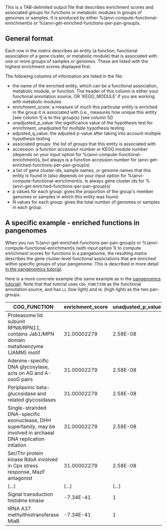 This is a TAB-delimited output file that describes enrichment scores and associated groups for functions or metabolic modules in groups of genomes or samples. It is produced by either %(anvi-compute-functional-enrichment)s or %(anvi-get-enriched-functions-per-pan-group)s.

## General format

Each row in the matrix describes an entity (a function, functional association of a gene cluster, or metabolic module) that is associated with one or more groups of samples or genomes. These are listed with the highest enrichment scores displayed first.

The following columns of information are listed in the file:

- the name of the enriched entity, which can be a functional association, metabolic module, or function. The header of this column is either your functional annotation source, OR 'KEGG_MODULE' if you are working with metabolic modules
- enrichment_score: a measure of much this particular entity is enriched in the group it is associated with (i.e., measures how unique this entity [see column 1] is to this group(s) [see column 5])
- unadjusted_p_value: the significance value of the hypothesis test for enrichment, unadjusted for multiple hypothesis testing
- adjusted_q_value: the adjusted p-value after taking into account multiple hypothesis testing
- associated groups: the list of groups that this entity is associated with
- accession: a function accession number or KEGG module number (depends on your input option for %(anvi-compute-functional-enrichment)s, but always is a function accession number for (anvi-get-enriched-functions-per-pan-group)s)
- a list of gene cluster ids, sample names, or genome names that this entity is found in (also depends on your input option for %(anvi-compute-functional-enrichment)s. Is always gene cluster ids for %(anvi-get-enriched-functions-per-pan-group)s)
- p values for each group: gives the proportion of the group's member genomes or samples in which this entity was found.
- N values for each group: gives the total number of genomes or samples in each group.

## A specific example - enriched functions in pangenomes

When you run %(anvi-get-enriched-functions-per-pan-group)s or %(anvi-compute-functional-enrichment)s (with input option 1) to compute enrichment scores for functions in a pangenome, the resulting matrix describes the gene cluster-level functional associations that are enriched within specific groups of your pangenome. This is described in more detail [in the pangenomics tutorial](http://merenlab.org/2016/11/08/pangenomics-v2/#making-sense-of-functions-in-your-pangenome).

Here is a more concrete example (the same example as in the [pangenomics tutorial](http://merenlab.org/2016/11/08/pangenomics-v2/#making-sense-of-functions-in-your-pangenome)). Note that that tutorial uses `COG_FUNCTION` as the functional annotation source, and has `LL` (low light) and `HL` (high light) as the two pan-groups.

|COG_FUNCTION | enrichment_score | unadjusted_p_value | adjusted_q_value | associated_groups | function_accession | gene_clusters_ids | p_LL | p_HL | N_LL | N_HL|
|-- | -- | -- | -- | -- | -- | -- | -- | -- | --| --|
|Proteasome lid subunit RPN8/RPN11, contains Jab1/MPN domain metalloenzyme (JAMM) motif | 31.00002279 | 2.58E-08 | 1.43E-06 | LL | COG1310 | GC_00002219, GC_00003850, GC_00004483 | 1 | 0 | 11 | 20|
|Adenine-specific DNA glycosylase, acts on AG and A-oxoG pairs | 31.00002279 | 2.58E-08 | 1.43E-06 | LL | COG1194 | GC_00001711 | 1 | 0 | 11 | 20|
|Periplasmic beta-glucosidase and related glycosidases | 31.00002279 | 2.58E-08 | 1.43E-06 | LL | COG1472 | GC_00002086, GC_00003909 | 1 | 0 | 11 | 20|
|Single-stranded DNA-specific exonuclease, DHH superfamily, may be involved in archaeal DNA replication intiation | 31.00002279 | 2.58E-08 | 1.43E-06 | LL | COG0608 | GC_00002752, GC_00003786, GC_00004838, GC_00007241 | 1 | 0 | 11 | 20|
|Ser/Thr protein kinase RdoA involved in Cpx stress response, MazF antagonist | 31.00002279 | 2.58E-08 | 1.43E-06 | LL | COG2334 | GC_00002783, GC_00003936, GC_00004631, GC_00005468 | 1 | 0 | 11 | 20|
|(...)|(...)|(...)|(...)|(...)|(...)|(...)|(...)|(...)|(...)|(...)|
|Signal transduction histidine kinase | -7.34E-41 | 1 | 1 | NA | COG5002 | GC_00000773, GC_00004293 | 1 | 1 | 11 | 20|
|tRNA A37 methylthiotransferase MiaB | -7.34E-41 | 1 | 1 | NA | COG0621 | GC_00000180, GC_00000851 | 1 | 1 | 11 | 20|
